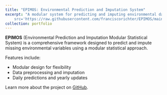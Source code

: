 ```yaml
---
title: "EPIMOS: Environmental Prediction and Imputation System"
excerpt: "A modular system for predicting and imputing environmental data<br /><img
    src='https://raw.githubusercontent.com/franciscorichter/EPIMOS/main/logo.png' style='width: 500px; height: 500px;'>"
collection: portfolio
---
```


**EPIMOS** (Environmental Prediction and Imputation Modular Statistical System) is a comprehensive framework designed to
predict and impute missing environmental variables using a modular statistical approach.

Features include:
- Modular design for flexibility
- Data preprocessing and imputation
- Daily predictions and yearly updates

Learn more about the project on [GitHub](https://github.com/franciscorichter/EPIMOS).